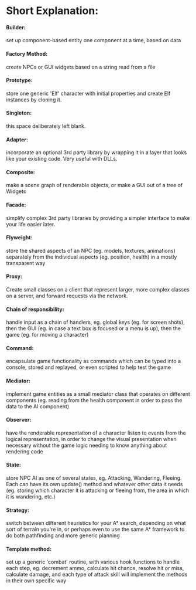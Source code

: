 # Short Explanation:

#### Builder: 
set up component-based entity one component at a time, based on data
#### Factory Method: 
create NPCs or GUI widgets based on a string read from a file
#### Prototype: 
store one generic 'Elf' character with initial properties and create Elf instances by cloning it.
#### Singleton: 
this space deliberately left blank.
#### Adapter: 
incorporate an optional 3rd party library by wrapping it in a layer that looks like your existing code. Very useful with DLLs.
#### Composite: 
make a scene graph of renderable objects, or make a GUI out of a tree of Widgets
#### Facade: 
simplify complex 3rd party libraries by providing a simpler interface to make your life easier later.
#### Flyweight: 
store the shared aspects of an NPC (eg. models, textures, animations) separately from the individual aspects (eg. position, health) in a mostly transparent way
#### Proxy: 
Create small classes on a client that represent larger, more complex classes on a server, and forward requests via the network.
#### Chain of responsibility: 
handle input as a chain of handlers, eg. global keys (eg. for screen shots), then the GUI (eg. in case a text box is focused or a menu is up), then the game (eg. for moving a character)
#### Command: 
encapsulate game functionality as commands which can be typed into a console, stored and replayed, or even scripted to help test the game
#### Mediator: 
implement game entities as a small mediator class that operates on different components (eg. reading from the health component in order to pass the data to the AI component)
#### Observer: 
have the renderable representation of a character listen to events from the logical representation, in order to change the visual presentation when necessary without the game logic needing to know anything about rendering code
#### State: 
store NPC AI as one of several states, eg. Attacking, Wandering, Fleeing. Each can have its own update() method and whatever other data it needs (eg. storing which character it is attacking or fleeing from, the area in which it is wandering, etc.)
#### Strategy: 
switch between different heuristics for your A* search, depending on what sort of terrain you're in, or perhaps even to use the same A* framework to do both pathfinding and more generic planning
#### Template method: 
set up a generic 'combat' routine, with various hook functions to handle each step, eg. decrement ammo, calculate hit chance, resolve hit or miss, calculate damage, and each type of attack skill will implement the methods in their own specific way
